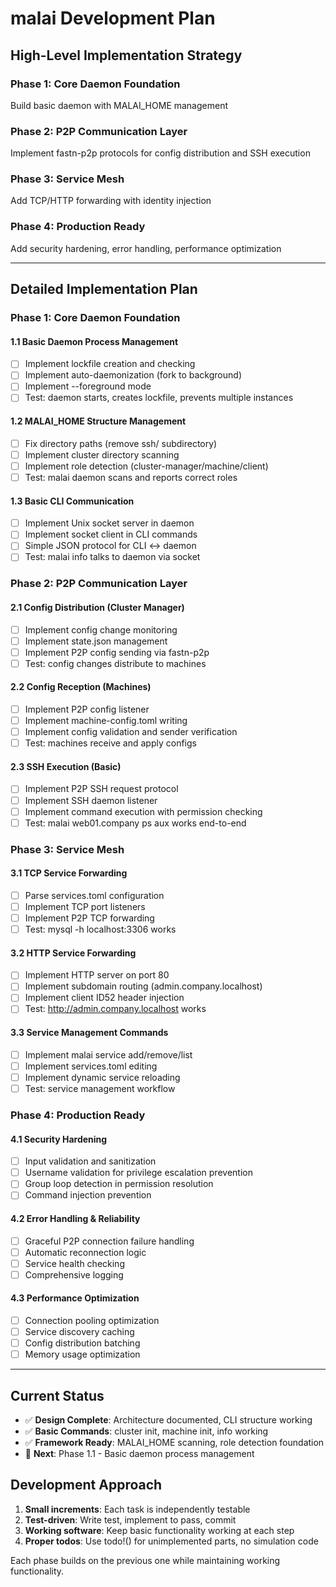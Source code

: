 # malai Development Plan

## High-Level Implementation Strategy

### Phase 1: Core Daemon Foundation
Build basic daemon with MALAI_HOME management

### Phase 2: P2P Communication Layer  
Implement fastn-p2p protocols for config distribution and SSH execution

### Phase 3: Service Mesh
Add TCP/HTTP forwarding with identity injection

### Phase 4: Production Ready
Add security hardening, error handling, performance optimization

---

## Detailed Implementation Plan

### Phase 1: Core Daemon Foundation

#### **1.1 Basic Daemon Process Management**
- [ ] Implement lockfile creation and checking
- [ ] Implement auto-daemonization (fork to background)
- [ ] Implement --foreground mode
- [ ] Test: daemon starts, creates lockfile, prevents multiple instances

#### **1.2 MALAI_HOME Structure Management** 
- [ ] Fix directory paths (remove ssh/ subdirectory)
- [ ] Implement cluster directory scanning
- [ ] Implement role detection (cluster-manager/machine/client)
- [ ] Test: malai daemon scans and reports correct roles

#### **1.3 Basic CLI Communication**
- [ ] Implement Unix socket server in daemon
- [ ] Implement socket client in CLI commands  
- [ ] Simple JSON protocol for CLI ↔ daemon
- [ ] Test: malai info talks to daemon via socket

### Phase 2: P2P Communication Layer

#### **2.1 Config Distribution (Cluster Manager)**
- [ ] Implement config change monitoring
- [ ] Implement state.json management  
- [ ] Implement P2P config sending via fastn-p2p
- [ ] Test: config changes distribute to machines

#### **2.2 Config Reception (Machines)**
- [ ] Implement P2P config listener
- [ ] Implement machine-config.toml writing
- [ ] Implement config validation and sender verification
- [ ] Test: machines receive and apply configs

#### **2.3 SSH Execution (Basic)**
- [ ] Implement P2P SSH request protocol
- [ ] Implement SSH daemon listener  
- [ ] Implement command execution with permission checking
- [ ] Test: malai web01.company ps aux works end-to-end

### Phase 3: Service Mesh

#### **3.1 TCP Service Forwarding**
- [ ] Parse services.toml configuration
- [ ] Implement TCP port listeners
- [ ] Implement P2P TCP forwarding
- [ ] Test: mysql -h localhost:3306 works

#### **3.2 HTTP Service Forwarding**
- [ ] Implement HTTP server on port 80
- [ ] Implement subdomain routing (admin.company.localhost)
- [ ] Implement client ID52 header injection
- [ ] Test: http://admin.company.localhost works

#### **3.3 Service Management Commands**
- [ ] Implement malai service add/remove/list
- [ ] Implement services.toml editing
- [ ] Implement dynamic service reloading
- [ ] Test: service management workflow

### Phase 4: Production Ready

#### **4.1 Security Hardening**
- [ ] Input validation and sanitization
- [ ] Username validation for privilege escalation prevention
- [ ] Group loop detection in permission resolution
- [ ] Command injection prevention

#### **4.2 Error Handling & Reliability**
- [ ] Graceful P2P connection failure handling
- [ ] Automatic reconnection logic
- [ ] Service health checking
- [ ] Comprehensive logging

#### **4.3 Performance Optimization**
- [ ] Connection pooling optimization
- [ ] Service discovery caching
- [ ] Config distribution batching
- [ ] Memory usage optimization

---

## Current Status
- ✅ **Design Complete**: Architecture documented, CLI structure working
- ✅ **Basic Commands**: cluster init, machine init, info working
- ✅ **Framework Ready**: MALAI_HOME scanning, role detection foundation
- 🚧 **Next**: Phase 1.1 - Basic daemon process management

## Development Approach
1. **Small increments**: Each task is independently testable
2. **Test-driven**: Write test, implement to pass, commit
3. **Working software**: Keep basic functionality working at each step
4. **Proper todos**: Use todo!() for unimplemented parts, no simulation code

Each phase builds on the previous one while maintaining working functionality.